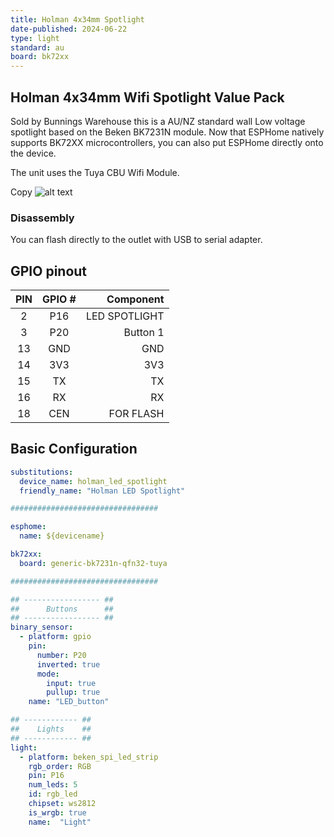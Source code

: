 ```yaml
---
title: Holman 4x34mm Spotlight
date-published: 2024-06-22
type: light
standard: au
board: bk72xx
---
```


## Holman 4x34mm Wifi Spotlight Value Pack
Sold by Bunnings Warehouse this is a AU/NZ standard wall Low voltage spotlight based on the Beken BK7231N module. Now that ESPHome natively supports BK72XX microcontrollers, you can also put ESPHome directly onto the device.

The unit uses the Tuya CBU Wifi Module.

Copy
![alt text](HolmanLED.jpg "Holman LED Spothlight")

### Disassembly

You can flash directly to the outlet with USB to serial adapter.

## GPIO pinout

| PIN | GPIO # |   Component   |
|:---:|:------:|--------------:|
|  2  | P16    | LED SPOTLIGHT |
|  3  | P20    |      Button 1 |
| 13  | GND    |        GND    |
| 14  | 3V3    |         3V3   |
| 15  | TX     |         TX    |
| 16  | RX     |         RX    |
| 18  | CEN    |   FOR FLASH   |

## Basic Configuration

```yaml
substitutions:
  device_name: holman_led_spotlight
  friendly_name: "Holman LED Spotlight"

#################################

esphome:
  name: ${devicename}

bk72xx:
  board: generic-bk7231n-qfn32-tuya

#################################

## ----------------- ##
##      Buttons      ##
## ----------------- ##
binary_sensor:
  - platform: gpio
    pin:
      number: P20
      inverted: true
      mode:
        input: true
        pullup: true
    name: "LED_button"

## ------------ ##
##    Lights    ##
## ------------ ##
light:
  - platform: beken_spi_led_strip
    rgb_order: RGB
    pin: P16
    num_leds: 5
    id: rgb_led
    chipset: ws2812
    is_wrgb: true
    name:  "Light"
```
